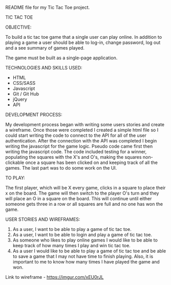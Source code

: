 README file for my Tic Tac Toe project.

TIC TAC TOE

OBJECTIVE:

To build a tic tac toe game that a single user can play online. In addition to playing a game a user should be able to log-in, change password, log out and a see summary of games played.

The game must be built as a single-page application.

TECHNOLOGIES AND SKILLS USED:
- HTML
- CSS/SASS
- Javascript
- Git / Git Hub
- jQuery
- API


DEVELOPMENT PROCESS:

My development process began with writing some users stories and create a wireframe. Once those were completed I created a simple html file so I could start writing the code to connect to the API for all of the user authentication. After the connection with the API was completed I begin writing the javascript for the game logic. Pseudo code came first then writing the javascript code.  The code included testing for a winner, populating the squares with the X's and O's, making the squares non-clickable once a square has been clicked on and keeping track of all the games. The last part was to do some work on the UI.

TO PLAY:

The first player, which will be X every game, clicks in a square to place their x on the board. The game will then switch to the player O's turn and they will place an O in a square on the board. This will continue until either someone gets three in a row or all squares are full and no one has won the game.

USER STORIES AND WIREFRAMES:

  1. As a user, I want to be able to play a game of tic tac toe.
  2. As a user, I want to be able to login and play a game of tic tac toe.
  3. As someone who likes to play online games I would like to be able to keep track of how many times I play and win tic tac toe.
  4. As a user I would like to be able to play a game of tic tac toe and be able to save a game that I may not have time to finish playing. Also, it is important to me to know how many times I have played the game and won.

Link to wireframe - https://imgur.com/xEU0rJL
